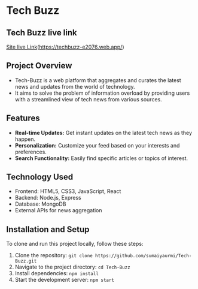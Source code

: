 
# Tech Buzz





## Tech Buzz live link

[ Site live Link](https://techbuzz-e2076.web.app/)(https://techbuzz-e2076.web.app/)


## Project Overview
- Tech-Buzz is a web platform that aggregates and curates the latest news and updates from the world of technology.
- It aims to solve the problem of information overload by providing users with a streamlined view of tech news from various sources.

## Features
- **Real-time Updates:** Get instant updates on the latest tech news as they happen.
- **Personalization:** Customize your feed based on your interests and preferences.
- **Search Functionality:** Easily find specific articles or topics of interest.

## Technology Used
- Frontend: HTML5, CSS3, JavaScript, React
- Backend: Node.js, Express
- Database: MongoDB
- External APIs for news aggregation

## Installation and Setup
To clone and run this project locally, follow these steps:
1. Clone the repository: `git clone https://github.com/sumaiyaurmi/Tech-Buzz.git`
2. Navigate to the project directory: `cd Tech-Buzz`
3. Install dependencies: `npm install`
4. Start the development server: `npm start`
